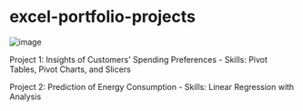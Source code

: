 # excel-portfolio-projects

![image](https://github.com/user-attachments/assets/9dc67d87-5a40-47cf-a702-69295df92c24)

Project 1: Insights of Customers' Spending Preferences - Skills: Pivot Tables, Pivot Charts, and Slicers

Project 2: Prediction of Energy Consumption - Skills: Linear Regression with Analysis
